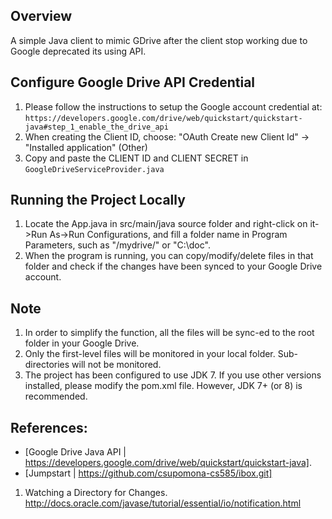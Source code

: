 Overview
--------
A simple Java client to mimic GDrive after the client stop working due to Google deprecated its using API.

Configure Google Drive API Credential
----------------------------------------
1. Please follow the instructions to setup the Google account credential at: `https://developers.google.com/drive/web/quickstart/quickstart-java#step_1_enable_the_drive_api`
2. When creating the Client ID, choose: "OAuth Create new Client Id" -> "Installed application" (Other)
3. Copy and paste the CLIENT ID and CLIENT SECRET in `GoogleDriveServiceProvider.java`

Running the Project Locally
----------------------------------------
1. Locate the App.java in src/main/java source folder and right-click on it->Run As->Run Configurations, and fill a folder name in Program Parameters, such as "/mydrive/" or "C:\doc\".
2. When the program is running, you can copy/modify/delete files in that folder and check if the changes have been synced to your Google Drive account.

Note
----------------------------------------
1. In order to simplify the function, all the files will be sync-ed to the root folder in your Google Drive.
2. Only the first-level files will be monitored in your local folder. Sub-directories will not be monitored.
3. The project has been configured to use JDK 7. If you use other versions installed, please modify the pom.xml file. However, JDK 7+ (or 8) is recommended.

References:
----------------------------------------
* [Google Drive Java API | https://developers.google.com/drive/web/quickstart/quickstart-java].
* [Jumpstart | https://github.com/csupomona-cs585/ibox.git]
1. Watching a Directory for Changes. http://docs.oracle.com/javase/tutorial/essential/io/notification.html


